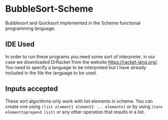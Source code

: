 # BubbleSort-Scheme
Bubblesort and Quicksort implemented in the Scheme functional programming language.
## IDE Used
In order to run these programs you need some sort of interpreter, in our case we downloaded DrRacket from the website https://racket-lang.org/. You need to specify a language to be interpreted but I have already included in the file the language to be used.
## Inputs accepted
These sort algorithms only work with list elements in scheme. You can create one using ```(list element1 element2 ... elementn)``` or by using ```(cons elementtoprepend list)``` or any other operation that results in a list.

